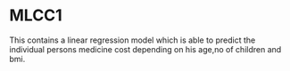 # MLCC1
This contains a linear regression model which is able to predict the individual persons medicine cost depending on his age,no of children and bmi.
